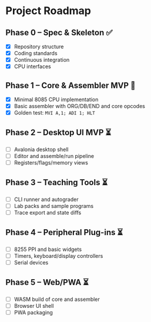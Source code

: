 # Project Roadmap

## Phase 0 – Spec & Skeleton ✅
- [x] Repository structure
- [x] Coding standards
- [x] Continuous integration
- [x] CPU interfaces

## Phase 1 – Core & Assembler MVP 🚧
- [x] Minimal 8085 CPU implementation
- [x] Basic assembler with ORG/DB/END and core opcodes
- [x] Golden test: `MVI A,1; ADI 1; HLT`

## Phase 2 – Desktop UI MVP ⏳
- [ ] Avalonia desktop shell
- [ ] Editor and assemble/run pipeline
- [ ] Registers/flags/memory views

## Phase 3 – Teaching Tools ⏳
- [ ] CLI runner and autograder
- [ ] Lab packs and sample programs
- [ ] Trace export and state diffs

## Phase 4 – Peripheral Plug-ins ⏳
- [ ] 8255 PPI and basic widgets
- [ ] Timers, keyboard/display controllers
- [ ] Serial devices

## Phase 5 – Web/PWA ⏳
- [ ] WASM build of core and assembler
- [ ] Browser UI shell
- [ ] PWA packaging
